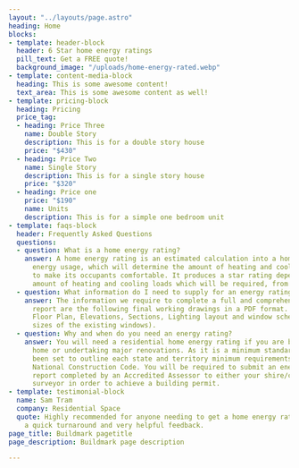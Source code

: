 ```yaml
---
layout: "../layouts/page.astro"
heading: Home
blocks:
- template: header-block
  header: 6 Star home energy ratings
  pill_text: Get a FREE quote!
  background_image: "/uploads/home-energy-rated.webp"
- template: content-media-block
  heading: This is some awesome content!
  text_area: This is some awesome content as well!
- template: pricing-block
  heading: Pricing
  price_tag:
  - heading: Price Three
    name: Double Story
    description: This is for a double story house
    price: "$430"
  - heading: Price Two
    name: Single Story
    description: This is for a single story house
    price: "$320"
  - heading: Price one
    price: "$190"
    name: Units
    description: This is for a simple one bedroom unit
- template: faqs-block
  header: Frequently Asked Questions
  questions:
  - question: What is a home energy rating?
    answer: A home energy rating is an estimated calculation into a homes potential
      energy usage, which will determine the amount of heating and cooling required
      to make its occupants comfortable. It produces a star rating dependant on the
      amount of heating and cooling loads which will be required, from 0 to 10 stars.
  - question: What information do I need to supply for an energy rating to be complete?
    answer: The information we require to complete a full and comprehensive energy
      report are the following final working drawings in a PDF format. Site Plan,
      Floor Plan, Elevations, Sections, Lighting layout and window schedule (including
      sizes of the existing windows).
  - question: Why and when do you need an energy rating?
    answer: You will need a residential home energy rating if you are building a new
      home or undertaking major renovations. As it is a minimum standard which has
      been set to outline each state and territory minimum requirements based on the
      National Construction Code. You will be required to submit an energy rating
      report completed by an Accredited Assessor to either your shire/council or building
      surveyor in order to achieve a building permit.
- template: testimonial-block
  name: Sam Tram
  company: Residential Space
  quote: Highly recommended for anyone needing to get a home energy rating done. Always
    a quick turnaround and very helpful feedback.
page_title: Buildmark pagetitle
page_description: Buildmark page description

---
```

